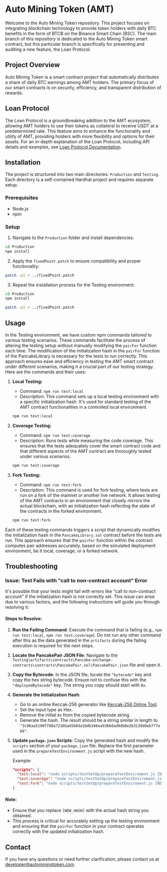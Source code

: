 # Auto Mining Token (AMT)

Welcome to the Auto Mining Token repository. This project focuses on integrating blockchain technology to provide token holders with daily BTC benefits in the form of BTCB on the Binance Smart Chain (BSC). The main branch of this repository is dedicated to the Auto Mining Token smart contract, but this particular branch is specifically for presenting and auditing a new feature, the Loan Protocol.

## Project Overview

Auto Mining Token is a smart contract project that automatically distributes a share of daily BTC earnings among AMT holders. The primary focus of our smart contracts is on security, efficiency, and transparent distribution of rewards.

## Loan Protocol

The Loan Protocol is a groundbreaking addition to the AMT ecosystem, allowing AMT holders to use their tokens as collateral to receive USDT at a predetermined rate. This feature aims to enhance the functionality and utility of AMT, providing holders with more flexibility and options for their assets.
For an in-depth explanation of the Loan Protocol, including API details and examples, see [Loan Protocol Documentation](LOAN_PROTOCOL.md).

## Installation

The project is structured into two main directories: `Production` and `Testing`. Each directory is a self-contained Hardhat project and requires separate setup.

### Prerequisites

- Node.js
- npm

### Setup

1. Navigate to the `Production` folder and install dependencies:

```bash
cd Production
npm install
```

2. Apply the `fixedPoint.patch` to ensure compatibility and proper functionality:

```bash
patch -p1 < ../fixedPoint.patch
```

3. Repeat the installation process for the Testing environment:

```bash
cd Production
npm install
```

```bash
patch -p1 < ../fixedPoint.patch
```

## Usage

In the Testing environment, we have custom npm commands tailored to various testing scenarios. These commands facilitate the process of altering the testing setup without manually modifying the `pairFor` function each time. The modification of the initialization hash in the `pairFor` function of the PancakeLibrary is necessary for the tests to run correctly. This approach ensures ease and efficiency in testing the AMT smart contract under different scenarios, making it a crucial part of our testing strategy. Here are the commands and their uses:

1. **Local Testing:**

   - Command: `npm run test:local`
   - Description: This command sets up a local testing environment with a specific initialization hash. It's used for standard testing of the AMT contract functionalities in a controlled local environment.

   ```bash
   npm run test:local
   ```

2. **Coverage Testing:**

   - Command: `npm run test:coverage`
   - Description: Runs tests while measuring the code coverage. This ensures that the tests adequately cover the smart contract code and that different aspects of the AMT contract are thoroughly tested under various scenarios.

   ```bash
   npm run test:coverage
   ```

3. **Fork Testing:**

   - Command: `npm run test:fork`
   - Description: This command is used for fork testing, where tests are run on a fork of the mainnet or another live network. It allows testing of the AMT contracts in an environment that closely mirrors the actual blockchain, with an initialization hash reflecting the state of the contracts in the forked environment.

   ```bash
   npm run test:fork
   ```

Each of these testing commands triggers a script that dynamically modifies the initialization hash in the `PancakeLibrary.sol` contract before the tests are run. This approach ensures that the `pairFor` function within the contract computes pair addresses accurately, based on the simulated deployment environment, be it local, coverage, or a forked network.

## Troubleshooting

### Issue: Test Fails with "call to non-contract account" Error

It's possible that your tests might fail with errors like "call to non-contract account" if the initialization hash is not correctly set. This issue can arise due to various factors, and the following instructions will guide you through resolving it:

#### Steps to Resolve:

1. **Run the Failing Command**: Execute the command that is failing (e.g., `npm run test:local`, `npm run test:coverage`). Do not run any other command after this as the data generated in the `artifacts` during the failing execution is required for the next steps.

2. **Locate the PancakePair JSON File**: Navigate to the `Testing\artifacts\contracts\Pancake-exchange-contracts\contracts\PancakePair.sol\PancakePair.json` file and open it.

3. **Copy the Bytecode**: In the JSON file, locate the `"bytecode"` key and copy the hex string bytecode. Ensure not to confuse this with the `"deployedBytecode"` key. The string you copy should start with `0x`.

4. **Generate the Initialization Hash**:

   - Go to an online Keccak-256 generator like [Keccak-256 Online Tool](https://emn178.github.io/online-tools/keccak_256.html).
   - Set the input type as Hex.
   - Remove the initial `0x` from the copied bytecode string.
   - Generate the hash. The result should be a string similar in length to `"3c96aa5190ff88a7216ba45b8da1bdb346ea9366dad9db8e2b3139d0eb777eb6"`.

5. **Update `package.json` Scripts**: Copy the generated hash and modify the `scripts` section of your `package.json` file. Replace the first parameter used in the `prepareTestEnvironment.js` script with the new hash.

   Example:

   ```json
   "scripts": {
     "test:local": "node scripts/testSetUp/prepareTestEnviroment.js [NEW_HASH] && npx hardhat test",
     "test:coverage": "node scripts/testSetUp/prepareTestEnviroment.js [NEW_HASH] && npx hardhat coverage",
     "test:fork": "node scripts/testSetUp/prepareTestEnviroment.js [NEW_HASH] && npx hardhat test --config ./hardhat.config.fork.ts"
   }
   ```

#### Note:

- Ensure that you replace `[NEW_HASH]` with the actual hash string you obtained.
- This process is critical for accurately setting up the testing environment and ensuring that the `pairFor` function in your contract operates correctly with the updated initialization hash.

## Contact

If you have any questions or need further clarification, please contact us at developer@autominingtoken.com
